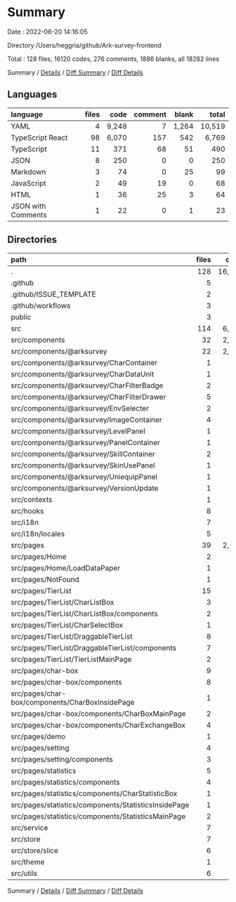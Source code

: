 # Summary

Date : 2022-06-20 14:16:05

Directory /Users/heggria/github/Ark-survey-frontend

Total : 128 files,  16120 codes, 276 comments, 1886 blanks, all 18282 lines

Summary / [Details](details.md) / [Diff Summary](diff.md) / [Diff Details](diff-details.md)

## Languages
| language | files | code | comment | blank | total |
| :--- | ---: | ---: | ---: | ---: | ---: |
| YAML | 4 | 9,248 | 7 | 1,264 | 10,519 |
| TypeScript React | 98 | 6,070 | 157 | 542 | 6,769 |
| TypeScript | 11 | 371 | 68 | 51 | 490 |
| JSON | 8 | 250 | 0 | 0 | 250 |
| Markdown | 3 | 74 | 0 | 25 | 99 |
| JavaScript | 2 | 49 | 19 | 0 | 68 |
| HTML | 1 | 36 | 25 | 3 | 64 |
| JSON with Comments | 1 | 22 | 0 | 1 | 23 |

## Directories
| path | files | code | comment | blank | total |
| :--- | ---: | ---: | ---: | ---: | ---: |
| . | 128 | 16,120 | 276 | 1,886 | 18,282 |
| .github | 5 | 140 | 7 | 33 | 180 |
| .github/ISSUE_TEMPLATE | 2 | 45 | 0 | 15 | 60 |
| .github/workflows | 3 | 95 | 7 | 18 | 120 |
| public | 3 | 69 | 25 | 3 | 97 |
| src | 114 | 6,571 | 225 | 593 | 7,389 |
| src/components | 32 | 2,602 | 43 | 185 | 2,830 |
| src/components/@arksurvey | 22 | 2,028 | 39 | 144 | 2,211 |
| src/components/@arksurvey/CharContainer | 1 | 168 | 1 | 15 | 184 |
| src/components/@arksurvey/CharDataUnit | 1 | 206 | 7 | 13 | 226 |
| src/components/@arksurvey/CharFilterBadge | 2 | 51 | 1 | 9 | 61 |
| src/components/@arksurvey/CharFilterDrawer | 5 | 230 | 18 | 29 | 277 |
| src/components/@arksurvey/EnvSelecter | 2 | 265 | 0 | 15 | 280 |
| src/components/@arksurvey/ImageContainer | 4 | 116 | 2 | 14 | 132 |
| src/components/@arksurvey/LevelPanel | 1 | 246 | 2 | 7 | 255 |
| src/components/@arksurvey/PanelContainer | 1 | 35 | 0 | 6 | 41 |
| src/components/@arksurvey/SkillContainer | 2 | 447 | 2 | 19 | 468 |
| src/components/@arksurvey/SkinUsePanel | 1 | 36 | 1 | 6 | 43 |
| src/components/@arksurvey/UniequipPanel | 1 | 217 | 3 | 8 | 228 |
| src/components/@arksurvey/VersionUpdate | 1 | 11 | 2 | 3 | 16 |
| src/contexts | 1 | 147 | 0 | 3 | 150 |
| src/hooks | 8 | 317 | 13 | 53 | 383 |
| src/i18n | 7 | 159 | 1 | 6 | 166 |
| src/i18n/locales | 5 | 130 | 0 | 0 | 130 |
| src/pages | 39 | 2,350 | 41 | 195 | 2,586 |
| src/pages/Home | 2 | 125 | 24 | 12 | 161 |
| src/pages/Home/LoadDataPaper | 1 | 77 | 24 | 9 | 110 |
| src/pages/NotFound | 1 | 23 | 0 | 4 | 27 |
| src/pages/TierList | 15 | 902 | 6 | 84 | 992 |
| src/pages/TierList/CharListBox | 3 | 168 | 0 | 21 | 189 |
| src/pages/TierList/CharListBox/components | 2 | 101 | 0 | 14 | 115 |
| src/pages/TierList/CharSelectBox | 1 | 43 | 0 | 4 | 47 |
| src/pages/TierList/DraggableTierList | 8 | 616 | 6 | 50 | 672 |
| src/pages/TierList/DraggableTierList/components | 7 | 532 | 6 | 42 | 580 |
| src/pages/TierList/TierListMainPage | 2 | 54 | 0 | 5 | 59 |
| src/pages/char-box | 9 | 556 | 6 | 46 | 608 |
| src/pages/char-box/components | 8 | 537 | 6 | 42 | 585 |
| src/pages/char-box/components/CharBoxInsidePage | 1 | 24 | 0 | 3 | 27 |
| src/pages/char-box/components/CharBoxMainPage | 2 | 143 | 0 | 7 | 150 |
| src/pages/char-box/components/CharExchangeBox | 4 | 297 | 2 | 27 | 326 |
| src/pages/demo | 1 | 13 | 1 | 1 | 15 |
| src/pages/setting | 4 | 112 | 0 | 14 | 126 |
| src/pages/setting/components | 3 | 81 | 0 | 12 | 93 |
| src/pages/statistics | 5 | 362 | 3 | 22 | 387 |
| src/pages/statistics/components | 4 | 343 | 3 | 18 | 364 |
| src/pages/statistics/components/CharStatisticBox | 1 | 61 | 0 | 3 | 64 |
| src/pages/statistics/components/StatisticsInsidePage | 1 | 239 | 3 | 10 | 252 |
| src/pages/statistics/components/StatisticsMainPage | 2 | 43 | 0 | 5 | 48 |
| src/service | 7 | 168 | 14 | 29 | 211 |
| src/store | 7 | 362 | 35 | 48 | 445 |
| src/store/slice | 6 | 330 | 33 | 39 | 402 |
| src/theme | 1 | 3 | 0 | 3 | 6 |
| src/utils | 6 | 156 | 1 | 15 | 172 |

Summary / [Details](details.md) / [Diff Summary](diff.md) / [Diff Details](diff-details.md)